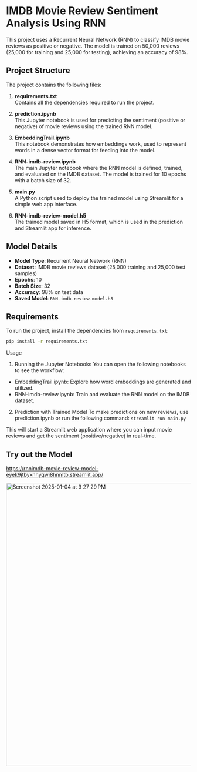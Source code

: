 # IMDB Movie Review Sentiment Analysis Using RNN

This project uses a Recurrent Neural Network (RNN) to classify IMDB movie reviews as positive or negative. The model is trained on 50,000 reviews (25,000 for training and 25,000 for testing), achieving an accuracy of 98%.

## Project Structure

The project contains the following files:

1. **requirements.txt**  
   Contains all the dependencies required to run the project.

2. **prediction.ipynb**  
   This Jupyter notebook is used for predicting the sentiment (positive or negative) of movie reviews using the trained RNN model.

3. **EmbeddingTrail.ipynb**  
   This notebook demonstrates how embeddings work, used to represent words in a dense vector format for feeding into the model.

4. **RNN-imdb-review.ipynb**  
   The main Jupyter notebook where the RNN model is defined, trained, and evaluated on the IMDB dataset. The model is trained for 10 epochs with a batch size of 32.

5. **main.py**  
   A Python script used to deploy the trained model using Streamlit for a simple web app interface.

6. **RNN-imdb-review-model.h5**  
   The trained model saved in H5 format, which is used in the prediction and Streamlit app for inference.

## Model Details

- **Model Type**: Recurrent Neural Network (RNN)
- **Dataset**: IMDB movie reviews dataset (25,000 training and 25,000 test samples)
- **Epochs**: 10
- **Batch Size**: 32
- **Accuracy**: 98% on test data
- **Saved Model**: `RNN-imdb-review-model.h5`

## Requirements

To run the project, install the dependencies from `requirements.txt`:

```bash
pip install -r requirements.txt
```

Usage
1. Running the Jupyter Notebooks
You can open the following notebooks to see the workflow:

- EmbeddingTrail.ipynb: Explore how word embeddings are generated and utilized.
- RNN-imdb-review.ipynb: Train and evaluate the RNN model on the IMDB dataset.

2. Prediction with Trained Model
To make predictions on new reviews, use prediction.ipynb or run the following command:
```streamlit run main.py```

This will start a Streamlit web application where you can input movie reviews and get the sentiment (positive/negative) in real-time.

## Try out the Model
https://rnnimdb-movie-review-model-eyek9jtbyxnhyqwi8hnmtb.streamlit.app/

<img width="770" alt="Screenshot 2025-01-04 at 9 27 29 PM" src="https://github.com/user-attachments/assets/36d2d5a5-4761-4ee8-a0b7-39bab01cabc1" />
